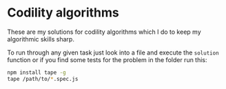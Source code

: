 Codility algorithms
===================

These are my solutions for codility algorithms which I do to keep my algorithmic skills sharp.

To run through any given task just look into a file and execute the `solution` function 
or if you find some tests for the problem in the folder run this:

```bash
npm install tape -g
tape /path/to/*.spec.js
```
